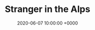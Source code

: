 ---
layout: none
title:  "Stranger in the Alps"
artist: "Phoebe Bridgers"
art: "phoebebridgers-strangerinthealps.jpg"
spotify_url: https://open.spotify.com/album/0qWcLfCZ8wtcoOdX14oGNI?si=CkF45FqXTCCZ4lsBD-gukQ
date:   2020-06-07 10:00:00 +0000
categories: album
---